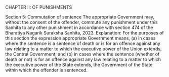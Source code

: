 CHAPTER II: OF PUNISHMENTS

Section 5: Commutation of sentence
The appropriate Government may, without the consent of the offender, commute any punishment under this Sanhita to any other punishment in accordance with section 474 of the Bharatiya Nagarik Suraksha Sanhita, 2023.
Explanation: For the purposes of this section the expression appropriate Government means, (a) in cases where the sentence is a sentence of death or is for an offence against any law relating to a matter to which the executive power of the Union extends, the Central Government; and (b) in cases where the sentence (whether of death or not) is for an offence against any law relating to a matter to which the executive power of the State extends, the Government of the State within which the offender is sentenced.

